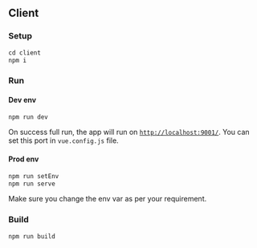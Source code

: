 ## Client

### Setup

```js
cd client
npm i
```

### Run

#### Dev env

```bash
npm run dev
```


On success full run, the app will run on [`http://localhost:9001/`](). You can set this port in   `vue.config.js` file.

#### Prod env

```bash
npm run setEnv
npm run serve
```

Make sure you change the env var as per your requirement.

### Build

```bash
npm run build
```
